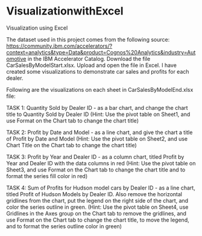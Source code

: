 # VisualizationwithExcel
Visualization using Excel

The dataset used in this project comes from the following source: https://community.ibm.com/accelerators/?context=analytics&type=Data&product=Cognos%20Analytics&industry=Automotive in the IBM Accelerator Catalog.
Download the file CarSalesByModelStart.xlsx. Upload and open the file in Excel.
I have created some visualizations to demonstrate car sales and profits for each dealer.

Following are the visualizations on each sheet in CarSalesByModelEnd.xlsx file:

TASK 1: Quantity Sold by Dealer ID - as a bar chart, and change the chart title to Quantity Sold by Dealer ID (Hint: Use the pivot table on Sheet1, and use Format on the Chart tab to change the chart title)

TASK 2: Profit by Date and Model - as a line chart, and give the chart a title of Profit by Date and Model (Hint: Use the pivot table on Sheet2, and use Chart Title on the Chart tab to change the chart title)

TASK 3: Profit by Year and Dealer ID - as a column chart, titled Profit by Year and Dealer ID with the data columns in red (Hint: Use the pivot table on Sheet3, and use Format on the Chart tab to change the chart title and to format the series fill color in red)

TASK 4: Sum of Profits for Hudson model cars by Dealer ID - as a line chart, titled Profit of Hudson Models by Dealer ID. Also remove the horizontal gridlines from the chart, put the legend on the right side of the chart, and color the series outline in green. (Hint: Use the pivot table on Sheet4, use Gridlines in the Axes group on the Chart tab to remove the gridlines, and use Format on the Chart tab to change the chart title, to move the legend, and to format the series outline color in green)


